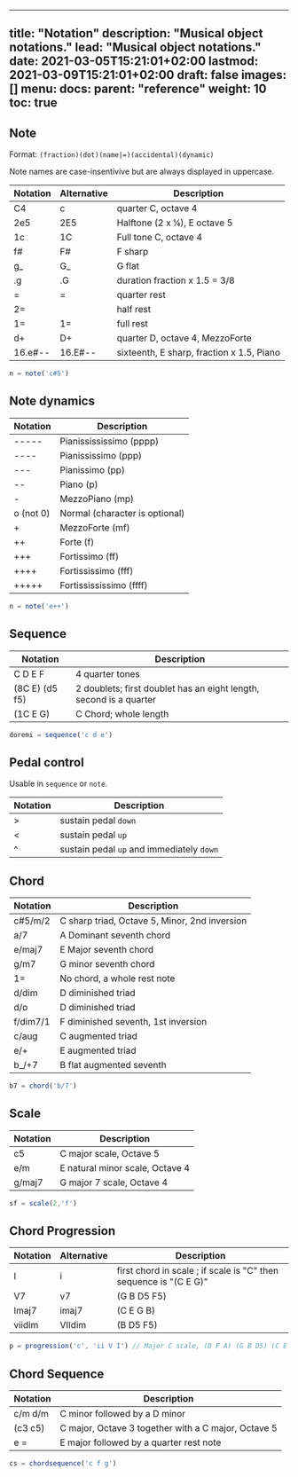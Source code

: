 
---
title: "Notation"
description: "Musical object notations."
lead: "Musical object notations."
date: 2021-03-05T15:21:01+02:00
lastmod: 2021-03-09T15:21:01+02:00
draft: false
images: []
menu: 
  docs:
    parent: "reference"
weight: 10
toc: true
---


## Note
<a name="note"></a>

Format: `(fraction)(dot)(name|=)(accidental)(dynamic)`

Note names are case-insentivive but are always displayed in uppercase.

| Notation | Alternative | Description
|----------|-------------|-------------
| C4       | c          | quarter C, octave 4
| 2e5      | 2E5        | Halftone (2 x ¼), E octave 5
| 1c       | 1C         | Full tone C, octave 4
| f#       | F#         | F sharp
| g_       | G_         | G flat
| .g       | .G         | duration fraction x 1.5 = 3/8
| =        | =          | quarter rest
| 2=       |            | half rest
| 1=       | 1=         | full rest
| d+       | D+         | quarter D, octave 4, MezzoForte
| 16.e#--  | 16.E#--    | sixteenth, E sharp, fraction x 1.5, Piano

```javascript
n = note('c#5')
```

## Note dynamics
<a name="dynamics"></a>

| Notation    | Description
|-------------|---
| \-\-\-\-\-    |Pianissississimo (pppp)
| \-\-\-\-      |Pianississimo (ppp)
| \-\-\-        |Pianissimo (pp)
| \-\-          |Piano (p)
| -             |MezzoPiano (mp)
| o (not 0)     |Normal (character is optional)
| +             |MezzoForte (mf)
| ++            |Forte (f)
| +++           |Fortissimo (ff)
| ++++          |Fortississimo (fff)
| +++++         |Fortissississimo (ffff)

```javascript
n = note('e++')
```

## Sequence
<a name="sequence"></a>

| Notation    | Description
|-------------|---
| C D E F        | 4 quarter tones
| (8C E) (d5 f5) | 2 doublets; first doublet has an eight length, second is a quarter
| (1C E G)    | C Chord; whole length

```javascript
doremi = sequence('c d e')
```

## Pedal control

Usable in `sequence` or `note`.

| Notation | Description
|----------|-------------
| >        | sustain pedal `down`
| <        | sustain pedal `up`
| ^        | sustain pedal `up` and immediately `down`


## Chord
<a name="chord"></a>

| Notation    | Description
|-------------|---
| c#5/m/2     | C sharp triad, Octave 5, Minor, 2nd inversion
| a/7         | A Dominant seventh chord
| e/maj7      | E Major seventh chord
| g/m7        | G minor seventh chord
| 1=          | No chord, a whole rest note
| d/dim       | D diminished triad
| d/o         | D diminished triad
| f/dim7/1    | F diminished seventh, 1st inversion
| c/aug       | C augmented triad
| e/+         | E augmented triad
| b_/+7       | B flat augmented seventh

```javascript
b7 = chord('b/7')
```

## Scale
<a name="scale"></a>

| Notation    | Description
|-------------|---
| c5          | C major scale, Octave 5
| e/m         | E natural minor scale, Octave 4
| g/maj7      | G major 7 scale, Octave 4

```javascript
sf = scale(2,'f')
```

## Chord Progression 
<a name="progression"></a>

| Notation    | Alternative | Description
|-------------|--------|--
| I           | i      | first chord in scale ; if scale is "C" then sequence is "(C E G)"
| V7          | v7     | (G B D5 F5)
| Imaj7       | imaj7  | (C E G B)
| viidim      | VIIdim | (B D5 F5)

```javascript
p = progression('c', 'ii V I') // Major C scale, (D F A) (G B D5) (C E G)
```

## Chord Sequence 
<a name="chordsequence"></a>

| Notation    | Description
|-------------|---
| c/m d/m     | C minor followed by a D minor
| (c3 c5)     | C major, Octave 3 together with a C major, Octave 5
| e =         | E major followed by a quarter rest note

```javascript
cs = chordsequence('c f g')
```